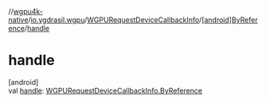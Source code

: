 //[wgpu4k-native](../../../../index.md)/[io.ygdrasil.wgpu](../../index.md)/[WGPURequestDeviceCallbackInfo](../index.md)/[[android]ByReference](index.md)/[handle](handle.md)

# handle

[android]\
val [handle](handle.md): [WGPURequestDeviceCallbackInfo.ByReference](../../../io.ygdrasil.wgpu.android/-w-g-p-u-request-device-callback-info/-by-reference/index.md)